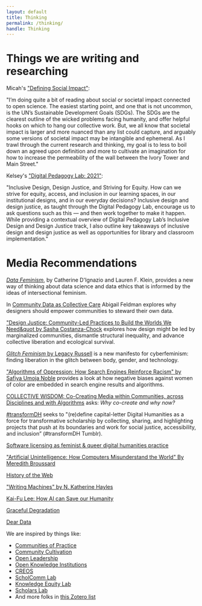```yaml
---
layout: default 
title: Thinking
permalink: /thinking/
handle: Thinking
---
```


# Things we are writing and researching

Micah's ["Defining Social Impact"](https://medium.com/accelerating-the-social-impact-of-research/defining-social-impact-1a68a18f5314):

"I’m doing quite a bit of reading about social or societal impact connected to open science. The easiest starting point, and one that is not uncommon, is the UN’s Sustainable Development Goals (SDGs). The SDGs are the clearest outline of the wicked problems facing humanity, and offer helpful hooks on which to hang our collective work.
But, we all know that societal impact is larger and more nuanced than any list could capture, and arguably some versions of societal impact may be intangible and ephemeral. As I trawl through the current research and thinking, my goal is to less to boil down an agreed upon definition and more to cultivate an imagination for how to increase the permeability of the wall between the Ivory Tower and Main Street."

Kelsey's ["Digital Pedagogy Lab: 2021"](https://kvdufresne.medium.com/digital-pedagogy-lab-2021-b86eb41eb8e3):

"Inclusive Design, Design Justice, and Striving for Equity. How can we strive for equity, access, and inclusion in our learning spaces, in our institutional designs, and in our everyday decisions? Inclusive design and design justice, as taught through the Digital Pedagogy Lab, encourage us to ask questions such as this — and then work together to make it happen. While providing a contextual overview of Digital Pedagogy Lab’s Inclusive Design and Design Justice track, I also outline key takeaways of inclusive design and design justice as well as opportunities for library and classroom implementation."


# Media Recommendations 

[*Data Feminism*](https://mitpress.mit.edu/books/data-feminism), by Catherine D'Ignazio and Lauren F. Klein, provides a new way of thinking about data science and data ethics that is informed by the ideas of intersectional feminism.

In [Community Data as Collective Care](https://abigailfeldman1.medium.com/community-data-as-collective-care-ed82aad73c5d) Abigail Feldman explores why designers should empower communities to steward their own data.

[&quot;Design Justice: Community-Led Practices to Build the Worlds We Need&quot by Sasha Costanza-Chock](https://direct.mit.edu/books/book/4605/Design-JusticeCommunity-Led-Practices-to-Build-the) explores how design might be led by marginalized communities, dismantle structural inequality, and advance collective liberation and ecological survival.

[*Glitch Feminism* by Legacy Russell](https://www.legacyrussell.com/GLITCHFEMINISM) is a new manifesto for cyberfeminism: finding liberation in the glitch between body, gender, and technology.

[&quot;Algorithms of Oppression: How Search Engines Reinforce Racism&quot; by Safiya Umoja Noble](https://nyupress.org/9781479837243/algorithms-of-oppression/) provides a look at how negative biases against women of color are embedded in search engine results and algorithms.

[COLLECTIVE WISDOM: Co-Creating Media within Communities, across Disciplines and with Algorithms](https://wip.mitpress.mit.edu/collectivewisdom) asks: *Why co-create and why now?*

[#transformDH](https://transformdh.org/about-transformdh/) seeks to "(re)define capital-letter Digital Humanities as a force for transformative scholarship by collecting, sharing, and highlighting projects that push at its boundaries and work for social justice, accessibility, and inclusion” (#transformDH Tumblr).

[Software licensing as feminist &amp; queer digital humanities practice](https://scholarslab.lib.virginia.edu/blog/software-licenses-feminist-queer-digital-humanities-practice/)

[&quot;Artificial Unintelligence: How Computers Misunderstand the World&quot; By Meredith Broussard](https://mitpress.mit.edu/books/artificial-unintelligence)

[History of the Web](https://webflow.com/ix2)

[&quot;Writing Machines&quot; by N. Katherine Hayles](https://mitpress.mit.edu/books/writing-machines)

[Kai-Fu Lee: How AI can Save our Humanity](https://www.ted.com/talks/kai_fu_lee_how_ai_can_save_our_humanity#t-870858)

[Graceful Degradation](http://nowviskie.org/2009/graceful-degradation/)

[Dear Data](http://www.dear-data.com/theproject)

We are inspired by things like:

- [Communities of Practice](https://wenger-trayner.com/introduction-to-communities-of-practice/)
- [Community Cultivation](https://educopia.org/cultivation/)
- [Open Leadership](https://mozilla.github.io/open-leadership-training-series/)
- [Open Knowledge Institutions](https://wip.mitpress.mit.edu/oki)
- [CREOS](https://libraries.mit.edu/creos/)
- [ScholComm Lab](https://www.scholcommlab.ca/)
- [Knowledge Equity Lab](https://knowledgeequitylab.ca/)
- [Scholars Lab](https://scholarslab.lib.virginia.edu/)
- And more folks in [this Zotero list](https://www.zotero.org/groups/2206464/ncsu_cdsc/collections/92M8TIF2)




